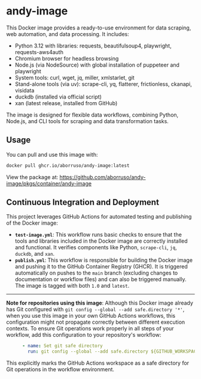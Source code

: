 # andy-image

This Docker image provides a ready-to-use environment for data scraping, web automation, and data processing. It includes:

- Python 3.12 with libraries: requests, beautifulsoup4, playwright, requests-aws4auth
- Chromium browser for headless browsing
- Node.js (via NodeSource) with global installation of puppeteer and playwright
- System tools: curl, wget, jq, miller, xmlstarlet, git
- Stand-alone tools (via uv): scrape-cli, yq, flatterer, frictionless, ckanapi, visidata
- duckdb (installed via official script)
- xan (latest release, installed from GitHub)

The image is designed for flexible data workflows, combining Python, Node.js, and CLI tools for scraping and data transformation tasks.

## Usage

You can pull and use this image with:

```bash
docker pull ghcr.io/aborruso/andy-image:latest
```

View the package at: <https://github.com/aborruso/andy-image/pkgs/container/andy-image>

## Continuous Integration and Deployment

This project leverages GitHub Actions for automated testing and publishing of the Docker image:

*   **`test-image.yml`**: This workflow runs basic checks to ensure that the tools and libraries included in the Docker image are correctly installed and functional. It verifies components like Python, `scrape-cli`, `jq`, `duckdb`, and `xan`.
*   **`publish.yml`**: This workflow is responsible for building the Docker image and pushing it to the GitHub Container Registry (GHCR). It is triggered automatically on pushes to the `main` branch (excluding changes to documentation or workflow files) and can also be triggered manually. The image is tagged with both `1.0` and `latest`.

---

**Note for repositories using this image**: Although this Docker image already has Git configured with `git config --global --add safe.directory '*'`, when you use this image in your own GitHub Actions workflows, this configuration might not propagate correctly between different execution contexts. To ensure Git operations work properly in all steps of your workflow, add this configuration to your repository's workflow:

```yaml
      - name: Set git safe directory
        run: git config --global --add safe.directory ${GITHUB_WORKSPACE}
```

This explicitly marks the GitHub Actions workspace as a safe directory for Git operations in the workflow environment.
